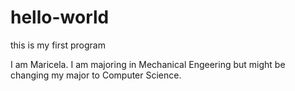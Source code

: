 # hello-world
this is my first program

I am Maricela. I am majoring in Mechanical Engeering but might be changing my major to Computer Science.
